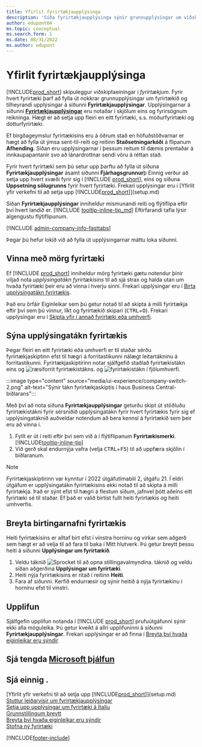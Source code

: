 ```yaml
---
title: Yfirlit fyrirtækjaupplýsinga
description: 'Síða fyrirtækjaupplýsinga sýnir grunnupplýsingar um viðskiptaeiningu, t.d. nafn, aðsetur og sendingarupplýsingar.'
author: edupont04
ms.topic: conceptual
ms.search.form: 1
ms.date: 08/31/2022
ms.author: edupont
---
```


# <a name="company-information-overview" />Yfirlit fyrirtækjaupplýsinga

[!INCLUDE[prod_short](includes/prod_short.md)] skipuleggur viðskiptaeiningar í *fyrirtækjum*. Fyrir hvert fyrirtæki þarf að fylla út nokkrar grunnupplýsingar um fyrirtækið og tilheyrandi upplýsingar á síðunni **Fyrirtækjaupplýsingar**. Upplýsingarnar á síðunni [**Fyrirtækjaupplýsingar**](https://businesscentral.dynamics.com/?page=1) eru notaðar í skjölum eins og fyrirsögnum reikninga. Hægt er að setja upp fleiri en eitt fyrirtæki, s.s. móðurfyrirtæki og dótturfyrirtæki.  

Ef birgðageymslur fyrirtækisins eru á öðrum stað en höfuðstöðvarnar er hægt að fylla út ýmsa sent-til-reiti og reitinn **Staðsetningarkóði** á flipanum **Afhending**. Síðan eru upplýsingarnar í þessum reitum til dæmis prentaðar á innkaupapantanir svo að lánardrottnar sendi vöru á réttan stað.  

Fyrir hvert fyrirtæki sem þú setur upp þarftu að fylla út síðuna **Fyrirtækjaupplýsingar** ásamt síðunni **Fjárhagsgrunnur**þ Einnig verður að setja upp hvert svæði fyrir sig í [!INCLUDE [prod_short](includes/prod_short.md)], eins og síðuna **Uppsetning sölugrunns** fyrir hvert fyrirtæki. Frekari upplýsingar eru í [Yfirlit yfir verkefni til að setja upp [!INCLUDE[prod_short](includes/prod_short.md)]](setup.md)  

Síðan **Fyrirtækjaupplýsingar** inniheldur mismunandi reiti og flýtiflipa eftir því hvert landið er. [!INCLUDE [tooltip-inline-tip_md](includes/tooltip-inline-tip_md.md)] Eftirfarandi tafla lýsir algengustu flýtiflipunum.

[!INCLUDE [admin-company-info-fasttabs](includes/admin-company-info-fasttabs.md)]

Þegar þú hefur lokið við að fylla út upplýsingarnar máttu loka síðunni.  

## <a name="working-with-multiple-companies" />Vinna með mörg fyrirtæki

Ef [!INCLUDE [prod_short](includes/prod_short.md)] inniheldur mörg fyrirtæki gætu notendur þínir viljað nota *upplýsingatákn fyrirtækisins* til að sjá strax og halda utan um hvaða fyrirtæki þeir eru að vinna í hverju sinni. Frekari upplýsingar eru í [Birta upplýsingatákn fyrirtækis](#badge).

Það eru örfáir Eiginleikar sem þú getur notað til að skipta á milli fyrirtækja eftir því sem þú vinnur, líkt og fyrirtækið skipari (<kbd>CTRL</kbd>+<kbd>O</kbd>). Frekari upplýsingar eru í [Skipta yfir í annað fyrirtæki eða umhverfi](ui-organization-switch.md).

## <a name="a-namebadgeadisplay-a-company-badge" /><a name="badge"></a>Sýna upplýsingatákn fyrirtækis

Þegar fleiri en eitt fyrirtæki eða umhverfi er til staðar sérðu fyrirtækjaskiptinn efst til hægri á forritastikunni nálægt leitartákninu á forritastikunni. Fyrirtækjaskiptirinn notar sjálfgefið staðlað fyrirtækistákn eins og ![ræsiforrit fyrirtækistákns](media/ui-experience/company-icon.png "Sýnir tákn fyrirtækjaskiptis sem notað er í einu umhverfi"). og ![fyrirtækistákn í fjölumhverfi](media/ui-experience/company-icon-multi-env.png "Sýnir tákn fyrirtækjaskiptis sem notað er í mörgum umhverfum").

:::image type="content" source="media/ui-experience/company-switch-2.png" alt-text="Sýnir tákn fyrirtækjaskiptis í haus Business Central-biðlarans":::  

Með því að nota síðuna **Fyrirtækjaupplýsingar** geturðu skipt út stöðluðu fyrirtækistákni fyrir sérsniðið upplýsingatákn fyrir hvert fyrirtækis fyrir sig ef upplýsingatáknið auðveldar notendum að bera kennsl á fyrirtækið sem þeir eru að vinna í.

1. Fyllt er út í reiti eftir því sem við á í flýtiflipanum **Fyrirtækismerki**. [!INCLUDE[tooltip-inline-tip](includes/tooltip-inline-tip_md.md)]
2. Við gerð skal endurnýja vafra (velja  <kbd>CTRL</kbd>+<kbd>F5</kbd>) til að uppfæra skjölin í biðlaranum.  

> [!NOTE]
> Fyrirtækjaskiptirinn var kynntur í 2022 útgáfutímabili 2, útgáfu 21. Í eldri útgáfum er upplýsingatákn fyrirtækisins ekki notað til að skipta á milli fyrirtækja. Það er sýnt efst til hægri á flestum síðum, jafnvel þótt aðeins eitt fyrirtæki sé til staðar. Ef það er valið birtist fullt heiti fyrirtækis og heiti umhverfis.

## <a name="change-company-display-name" />Breyta birtingarnafni fyrirtækis

Heiti fyrirtækisins er alltaf birt efst í vinstra horninu og virkar sem aðgerð sem hægt er að velja til að fara til baka í Mitt hlutverk. Þú getur breytt þessu heiti á síðunni **Upplýsingar um fyrirtækið**.

1. Veldu táknið ![Sprocket til að opna stillingavalmyndina.](media/ui-experience/settings_icon_small.png) táknið og veldu síðan aðgerðina **Upplýsingar um fyrirtæki**.
2. Heiti nýja fyrirtækisins er ritað í reitinn **Heiti**.
3. Fara af síðunni. Kerfið endurræsir og sýnir heitið á nýja fyrirtækinu í horninu efst til vinstri.

## <a name="experience" />Upplifun

Sjálfgefin upplifun notanda í [!INCLUDE [prod_short](includes/prod_short.md)] prufuútgáfunni sýnir ekki alla möguleika. Þú getur kveikt á allri upplifuninni á síðunni **Fyrirtækjaupplýsingar**. Frekari upplýsingar er að finna í [Breyta því hvaða eiginleikar eru sýndir](ui-experiences.md).  

## <a name="see-related-microsoft-trainingtrainingmodulescreate-new-companies-dynamics-365-business-central" />Sjá tengda [Microsoft þjálfun](/training/modules/create-new-companies-dynamics-365-business-central/)

## <a name="see-also" />Sjá einnig .

[Yfirlit yfir verkefni til að setja upp [!INCLUDE[prod_short](includes/prod_short.md)]](setup.md)  
[Stuttur leiðarvísir um fyrirtækjaupplýsingar](quick-start-company-information.md)  
[Setja upp upplýsingar um fyrirtæki á Ítalíu](LocalFunctionality/Italy/how-to-set-up-company-information.md)  
[Grunnstillingum breytt](ui-change-basic-settings.md)  
[Breyta því hvaða eiginleikar eru sýndir](ui-experiences.md)  
[Stofna ný fyrirtæki](about-new-company.md)  

[!INCLUDE[footer-include](includes/footer-banner.md)]
